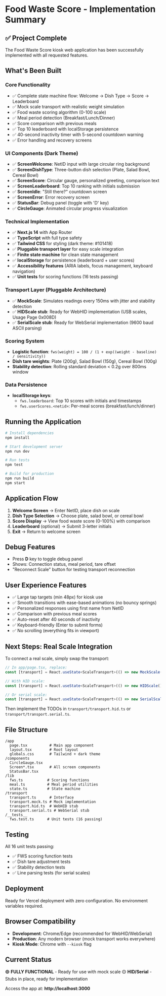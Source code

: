 # Food Waste Score - Implementation Summary

## ✅ Project Complete

The Food Waste Score kiosk web application has been successfully implemented with all requested features.

## What's Been Built

### Core Functionality
- ✅ Complete state machine flow: Welcome → Dish Type → Score → Leaderboard
- ✅ Mock scale transport with realistic weight simulation
- ✅ Food waste scoring algorithm (0-100 scale)
- ✅ Meal period detection (Breakfast/Lunch/Dinner)
- ✅ Score comparison with previous meals
- ✅ Top 10 leaderboard with localStorage persistence
- ✅ 40-second inactivity timer with 5-second countdown warning
- ✅ Error handling and recovery screens

### UI Components (Dark Theme)
- ✅ **ScreenWelcome**: NetID input with large circular ring background
- ✅ **ScreenDishType**: Three-button dish selection (Plate, Salad Bowl, Cereal Bowl)
- ✅ **ScreenScore**: Circular gauge, personalized greeting, comparison text
- ✅ **ScreenLeaderboard**: Top 10 ranking with initials submission
- ✅ **ScreenIdle**: "Still there?" countdown screen
- ✅ **ScreenError**: Error recovery screen
- ✅ **StatusBar**: Debug panel (toggle with 'D' key)
- ✅ **CircleGauge**: Animated circular progress visualization

### Technical Implementation
- ✅ **Next.js 14** with App Router
- ✅ **TypeScript** with full type safety
- ✅ **Tailwind CSS** for styling (dark theme: #101418)
- ✅ **Pluggable transport layer** for easy scale integration
- ✅ **Finite state machine** for clean state management
- ✅ **localStorage** for persistence (leaderboard + user scores)
- ✅ **Accessibility features** (ARIA labels, focus management, keyboard navigation)
- ✅ **Unit tests** for scoring functions (16 tests passing)

### Transport Layer (Pluggable Architecture)
- ✅ **MockScale**: Simulates readings every 150ms with jitter and stability detection
- ✅ **HIDScale stub**: Ready for WebHID implementation (USB scales, Usage Page 0x008D)
- ✅ **SerialScale stub**: Ready for WebSerial implementation (9600 baud ASCII parsing)

### Scoring System
- **Logistic function**: `fws(weight) = 100 / (1 + exp((weight - baseline) / sensitivity))`
- **Dish tare weights**: Plate (200g), Salad Bowl (150g), Cereal Bowl (100g)
- **Stability detection**: Rolling standard deviation < 0.2g over 800ms window

### Data Persistence
- **localStorage keys**:
  - `fws.leaderboard`: Top 10 scores with initials and timestamps
  - `fws.userScores.<netid>`: Per-meal scores (breakfast/lunch/dinner)

## Running the Application

```bash
# Install dependencies
npm install

# Start development server
npm run dev

# Run tests
npm test

# Build for production
npm run build
npm start
```

## Application Flow

1. **Welcome Screen** → Enter NetID, place dish on scale
2. **Dish Type Selection** → Choose plate, salad bowl, or cereal bowl
3. **Score Display** → View food waste score (0-100%) with comparison
4. **Leaderboard** (optional) → Submit 3-letter initials
5. **Exit** → Return to welcome screen

## Debug Features

- Press **D** key to toggle debug panel
- Shows: Connection status, meal period, tare offset
- "Reconnect Scale" button for testing transport reconnection

## User Experience Features

- ✅ Large tap targets (min 48px) for kiosk use
- ✅ Smooth transitions with ease-based animations (no bouncy springs)
- ✅ Personalized responses using first name from NetID
- ✅ Comparison with previous meal scores
- ✅ Auto-reset after 40 seconds of inactivity
- ✅ Keyboard-friendly (Enter to submit forms)
- ✅ No scrolling (everything fits in viewport)

## Next Steps: Real Scale Integration

To connect a real scale, simply swap the transport:

```typescript
// In app/page.tsx, replace:
const [transport] = React.useState<ScaleTransport>(() => new MockScale());

// With HID scale:
const [transport] = React.useState<ScaleTransport>(() => new HIDScale());

// Or serial scale:
const [transport] = React.useState<ScaleTransport>(() => new SerialScale());
```

Then implement the TODOs in `transport/transport.hid.ts` or `transport/transport.serial.ts`.

## File Structure

```
/app
  page.tsx          # Main app component
  layout.tsx        # Root layout
  globals.css       # Tailwind + dark theme
/components
  CircleGauge.tsx
  Screen*.tsx       # All screen components
  StatusBar.tsx
/lib
  fws.ts           # Scoring functions
  meal.ts          # Meal period utilities
  state.ts         # State machine
/transport
  transport.ts      # Interface
  transport.mock.ts # Mock implementation
  transport.hid.ts  # WebHID stub
  transport.serial.ts # WebSerial stub
/__tests__
  fws.test.ts      # Unit tests (16 passing)
```

## Testing

All 16 unit tests passing:
- ✅ FWS scoring function tests
- ✅ Dish tare adjustment tests
- ✅ Stability detection tests
- ✅ Line parsing tests (for serial scales)

## Deployment

Ready for Vercel deployment with zero configuration. No environment variables required.

## Browser Compatibility

- **Development**: Chrome/Edge (recommended for WebHID/WebSerial)
- **Production**: Any modern browser (mock transport works everywhere)
- **Kiosk Mode**: Chrome with `--kiosk` flag

## Current Status

🟢 **FULLY FUNCTIONAL** - Ready for use with mock scale
🟡 **HID/Serial** - Stubs in place, ready for implementation

Access the app at: **http://localhost:3000**
